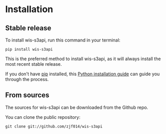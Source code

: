 # Installation

## Stable release

To install wis-s3api, run this command in your terminal:

```
pip install wis-s3api
```

This is the preferred method to install wis-s3api, as it will always install the most recent stable release.

If you don't have [pip](https://pip.pypa.io) installed, this [Python installation guide](http://docs.python-guide.org/en/latest/starting/installation/) can guide you through the process.

## From sources

The sources for wis-s3api can be downloaded from the Github repo.

You can clone the public repository:

```
git clone git://github.com/zjf014/wis-s3api
```
